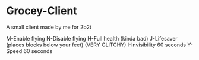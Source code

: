 # Grocey-Client
A small client made by me for 2b2t

M-Enable flying
N-Disable flying
H-Full health (kinda bad)
J-Lifesaver (places blocks below your feet) (VERY GLITCHY)
I-Invisibility 60 seconds
Y-Speed 60 seconds
